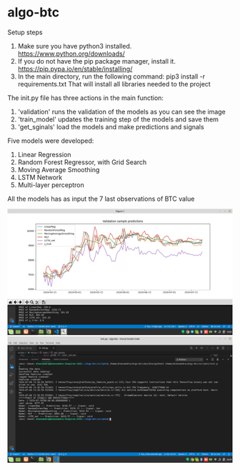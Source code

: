 # algo-btc

Setup steps
1. Make sure you have python3 installed. https://www.python.org/downloads/
2. If you do not have the pip package manager, install it. https://pip.pypa.io/en/stable/installing/
3. In the main directory, run the following command: pip3 install -r requirements.txt
   That will install all libraries needed to the project
   
The init.py file has three actions in the main function:
1. 'validation' runs the validation of the models as you can see the image
2. 'train_model' updates the training step of the models and save them
3. 'get_sginals' load the models and make predictions and signals

Five models were developed:
1. Linear Regression
2. Random Forest Regressor, with Grid Search
3. Moving Average Smoothing
4. LSTM Network
5. Multi-layer perceptron

All the models has as input the 7 last observations of BTC value

![picture](images/val_results.png)
![picture](images/signals.png)
